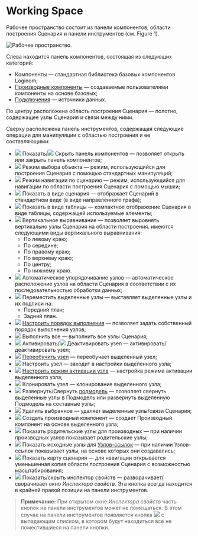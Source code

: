 # Working Space
Рабочее пространство состоит из панели компонентов, области построения Сценария и панели инструментов (см. Figure 1).

![Рабочее пространство.](./workspace.png)

Cлева находится панель компонентов, состоящая из следующих категорий:

* Компоненты — стандартная библиотека базовых компонентов Loginom;
* [Производные компоненты](../scenario/derived-component.md) — создаваемые пользователями компоненты на основе базовых;
* [Подключения](../integration/connections/README.md) — источники данных.

По центру расположена область построения Сценария — полотно, содержащее узлы Сценария и связи между ними.

Сверху расположена панель инструментов, содержащая следующие операции для манипуляции с областью построения и ее составляющими:
* ![](../images/icons/toolbar-controls/arrow-rr_default.svg) Показать/![](../images/icons/toolbar-controls/arrow-ll_default.svg) Скрыть панель компонентов — позволяет открыть или закрыть панель компонентов;
* ![](../images/icons/toolbar-controls/cursor_default.svg) Режим выбора объекта — режим, использующийся для построения Сценария с помощью стандартных манипуляций;
* ![](../images/icons/toolbar-controls/hand_default.svg) Режим навигации по сценарию — режим, использующийся для навигации по области построения Сценария с помощью мышки;
* ![](../images/icons/toolbar-controls/workflow_default.svg) Показать в виде сценария — отображает Сценарий  в стандартном виде (в виде направленного графа);
* ![](../images/icons/toolbar-controls/table_default.svg) Показать в виде таблицы — компактное отображение Сценария в виде таблицы, содержащей используемые элементы;
* ![](../images/icons/toolbar-controls/v-align-left_default.svg) Вертикальное выравнивание — позволяет выровнять вертикально узлы Сценария на области построения. имеются следующими виды вертикального выравнивания:
   * По левому краю;
   * По середине;
   * По правому краю;
   * По верхнему краю;
   * По центру;
   * По нижнему краю.
* ![](../images/icons/toolbar-controls/layout_default.svg) Автоматическое упорядочивание узлов — автоматическое расположение узлов на области Сценария в соответствии с их последовательностью обработки данных;
* ![](../images/icons/toolbar-controls/move-front_default.svg) Переместить выделенные узлы — выставляет выделенные узлы и их подписи на:
   * Передний план;
   * Задний план.
* ![](../images/icons/toolbar-controls/order_default.svg) [Настроить порядок выполнения](../scenario/run-order.md) — позволяет задать собственный порядок выполнения узлов;
* ![](../images/icons/toolbar-controls/run-all_default.svg) Выполнить все — выполнить все узлы Сценария;
* ![](../images/icons/toolbar-controls/run-current_default.svg) Активировать/![](../images/icons/toolbar-controls/stop_default.svg) Деактивировать узел — активировать/деактивировать узел;
* ![](../images/icons/toolbar-controls/retrain_default.svg) [Переобучить узел](../scenario/training-processors.md) — переобучает выделенный узел;
* ![](../images/icons/toolbar-controls/setup_default.svg) Настроить узел — заходит в настройки выделенного узла;
* ![](../images/icons/toolbar-controls/batch-mode_default.svg) [Настроить режим активации узла](../scenario/setting-batch-processing-mode.md) — настройка режима активации выделенного узла;
* ![](../images/icons/toolbar-controls/clone_default.svg) Клонировать узел — клонирование выделенного узла;
* ![](../images/icons/toolbar-controls/compose-generic-model_default.svg) Развернуть/Свернуть [подмодель](../processors/control/submodel.md) — позволяет свернуть выделенные узлы в Подмодель или развернуть выделенную Подмодель на составные узлы;
* ![](../images/icons/toolbar-controls/delete_default.svg) Удалить выбранное — удаляет выделенные узлы/связи Сценария;
* ![](../images/icons/toolbar-controls/derive-node_default.svg) Создать производный компонент — создает Производный компонент на основе выделенного узла;
* ![](../images/icons/toolbar-controls/show-derived-nodes_default.svg) Показать родительские узлы для производных — при наличии производных узлов показывает родительские узлы;
* ![](../images/icons/toolbar-controls/show-reference-links_default.svg) Показать исходные узлы для [Узлов-ссылок](../processors/control/unit-link.md) — при наличии Узлов-ссылок показывает узлы, на основе которых они создавались;
* ![](../images/icons/toolbar-controls/preview_default.svg) Показать карту сценария — для навигации открывается уменьшенная копия области построения Сценария с возможностью масштабирования;
* ![](../images/icons/toolbar-controls/info_default.svg) Показать/скрыть инспектор свойств — разворачивает/сворачивает окно *Инспектора свойств*. Эта кнопка всегда находится в крайней правой позиции на  панели инструментов.

> **Примечание:** При открытом окне *Инспектора свойств* часть кнопок на панели инструментов может не помещаться. В этом случае на панели инструментов появляется кнопка ![](../images/icons/toolbar-controls/system-panel-more_default.svg) с выпадающим списком,  в котором будут находиться все не поместившиеся на панели кнопки.